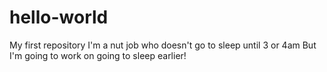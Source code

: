 # hello-world
My first repository 
I'm a nut job who doesn't go to sleep until 3 or 4am
But I'm going to work on going to sleep earlier!
